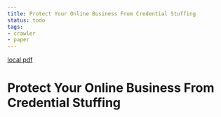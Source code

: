 ```yaml
---
title: Protect Your Online Business From Credential Stuffing
status: todo
tags:
- crawler
- paper
---
```


[local pdf](../../../pdfs/protect-your-online-business-from-credential-stuffing.pdf)

# Protect Your Online Business From Credential Stuffing
